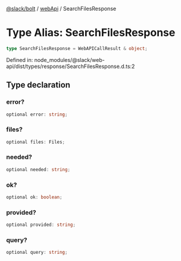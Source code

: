 [@slack/bolt](../../../../index.md) / [webApi](../index.md) / SearchFilesResponse

# Type Alias: SearchFilesResponse

```ts
type SearchFilesResponse = WebAPICallResult & object;
```

Defined in: node\_modules/@slack/web-api/dist/types/response/SearchFilesResponse.d.ts:2

## Type declaration

### error?

```ts
optional error: string;
```

### files?

```ts
optional files: Files;
```

### needed?

```ts
optional needed: string;
```

### ok?

```ts
optional ok: boolean;
```

### provided?

```ts
optional provided: string;
```

### query?

```ts
optional query: string;
```

